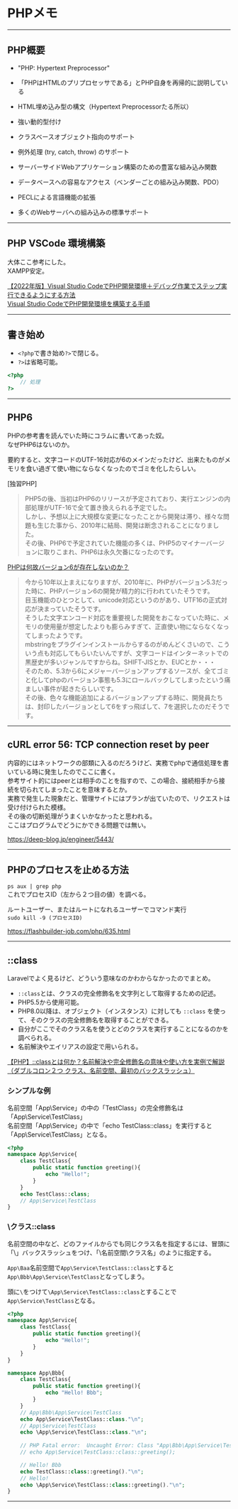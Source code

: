 # PHPメモ

---

## PHP概要

- "PHP: Hypertext Preprocessor"  
- 「PHPはHTMLのプリプロセッサである」とPHP自身を再帰的に説明している  
- HTML埋め込み型の構文（Hypertext Preprocessorたる所以）  
- 強い動的型付け  
- クラスベースオブジェクト指向のサポート  
- 例外処理 (try, catch, throw) のサポート  

- サーバーサイドWebアプリケーション構築のための豊富な組み込み関数  
- データベースへの容易なアクセス（ベンダーごとの組み込み関数、PDO）  
- PECLによる言語機能の拡張  
- 多くのWebサーバへの組み込みの標準サポート  

---

## PHP VSCode 環境構築

大体ここ参考にした。  
XAMPP安定。  

[【2022年版】Visual Studio CodeでPHP開発環境＋デバッグ作業でステップ実行できるようにする方法](https://my-web-note.com/vscode-php-develop-debug/)  
[Visual Studio CodeでPHP開発環境を構築する手順](https://zhuzhuming.com/technology/vscode_phpdebugenv/)  

---

## 書き始め

- `<?php`で書き始め`?>`で閉じる。  
- `?>`は省略可能。  

``` php
<?php
    // 処理
?>
```

---

## PHP6

PHPの参考書を読んでいた時にコラムに書いてあった奴。  
なぜPHP6はないのか。

要約すると、文字コードのUTF-16対応が6のメインだったけど、出来たものがメモリを食い過ぎて使い物にならなくなったのでゴミを化したらしい。  

[独習PHP]  
>PHP5の後、当初はPHP6のリリースが予定されており、実行エンジンの内部処理がUTF-16で全て置き換えられる予定でした。  
しかし、予想以上に大規模な変更になったことから開発は滞り、様々な問題も生じた事から、2010年に結局、開発は断念されることになりました。  
その後、PHP6で予定されていた機能の多くは、PHP5のマイナーバージョンに取りこまれ、PHP6は永久欠番になったのです。  

[PHPは何故バージョン6が存在しないのか？](https://wordpress.ideacompo.com/?p=16906)  
>今から10年以上まえになりますが、2010年に、PHPがバージョン5.3だった時に、PHPバージョン6の開発が精力的に行われていたそうです。  
目玉機能のひとつとして、unicode対応というのがあり、UTF16の正式対応が決まっていたそうです。  
そうした文字エンコード対応を重要視した開発をおこなっていた時に、メモリの使用量が想定したよりも膨らみすぎて、正直使い物にならなくなってしまったようです。  
mbstringをプラグインインストールからするのがめんどくさいので、こういう点も対応してもらいたいんですが、文字コードはインターネットでの黒歴史が多いジャンルですからね。SHIFT-JISとか、EUCとか・・・  
そのため、5.3から6にメジャーバージョンアップするソースが、全てゴミと化してphpのバージョン事態も5.3にロールバックしてしまったという痛ましい事件が起きたらしいです。  
その後、色々な機能追加によるバージョンアップする時に、開発員たちは、封印したバージョンとして6をすっ飛ばして、7を選択したのだそうです。  

---

## cURL error 56: TCP connection reset by peer

内容的にはネットワークの部類に入るのだろうけど、実務でphpで通信処理を書いている時に発生したのでここに書く。  
参考サイト的にはpeerとは相手のことを指すので、この場合、接続相手から接続を切られてしまったことを意味するとか。  
実務で発生した現象だと、管理サイトにはプランが出ていたので、リクエストは受け付けられた模様。  
その後の切断処理がうまくいかなかったと思われる。  
ここはプログラムでどうにかできる問題では無い。  

<https://deep-blog.jp/engineer/5443/>  

---

## PHPのプロセスを止める方法

`ps aux | grep php`  
これでプロセスID（左から２つ目の値）を調べる。  

ルートユーザー、またはルートになれるユーザーでコマンド実行  
`sudo kill -9 (プロセスID)`  

<https://flashbuilder-job.com/php/635.html>

---

## ::class

Laravelでよく見るけど、どういう意味なのかわからなかったのでまとめ。  

- `::class`とは、クラスの完全修飾名を文字列として取得するための記述。  
- PHP5.5から使用可能。  
- PHP8.0以降は、オブジェクト（インスタンス）に対しても `::class` を使って、そのクラスの完全修飾名を取得することができる。  
- 自分がここでそのクラス名を使うとどのクラスを実行することになるのかを調べられる。  
- 名前解決やエイリアスの設定で用いられる。  

[【PHP】::classとは何か？名前解決や完全修飾名の意味や使い方を実例で解説（ダブルコロン２つ クラス、名前空間、最初のバックスラッシュ）](https://prograshi.com/language/php/php-class-namespace/)  

### シンプルな例

名前空間「App\Service」の中の「TestClass」の完全修飾名は「App\Service\TestClass」  
名前空間「App\Service」の中で「echo TestClass::class」を実行すると「App\Service\TestClass」となる。  

``` php
<?php
namespace App\Service{
    class TestClass{
        public static function greeting(){
            echo "Hello!";
        }
    }
    echo TestClass::class;
    // App\Service\TestClass
}
```

### \クラス::class

名前空間の中など、どのファイルからでも同じクラス名を指定するには、冒頭に「\」バックスラッシュをつけ、「\名前空間\クラス名」のように指定する。  

`App\Baa`名前空間で`App\Service\TestClass::class`とすると`App\Bbb\App\Service\TestClass`となってしまう。  

頭に`\`をつけて`\App\Service\TestClass::class`とすることで`App\Service\TestClass`となる。  

``` php
<?php
namespace App\Service{
    class TestClass{
        public static function greeting(){
            echo "Hello!";
        }
    }
}

namespace App\Bbb{
    class TestClass{
        public static function greeting(){
            echo "Hello! Bbb";
        }
    }
    // App\Bbb\App\Service\TestClass
    echo App\Service\TestClass::class."\n";
    // App\Service\TestClass
    echo \App\Service\TestClass::class."\n";
    
    // PHP Fatal error:  Uncaught Error: Class "App\Bbb\App\Service\TestClass" not found in /workspace/Main.php:20
    // echo App\Service\TestClass::class::greeting();

    // Hello! Bbb
    echo TestClass::class::greeting()."\n";
    // Hello!
    echo \App\Service\TestClass::class::greeting()."\n";
}
```

---
